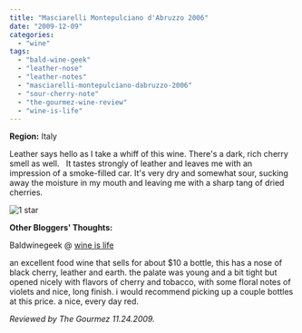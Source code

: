```yaml
---
title: "Masciarelli Montepulciano d'Abruzzo 2006"
date: "2009-12-09"
categories:
  - "wine"
tags:
  - "bald-wine-geek"
  - "leather-nose"
  - "leather-notes"
  - "masciarelli-montepulciano-dabruzzo-2006"
  - "sour-cherry-note"
  - "the-gourmez-wine-review"
  - "wine-is-life"
---
```


**Region:** Italy

Leather says hello as I take a whiff of this wine. There's a dark, rich cherry smell as well.   It tastes strongly of leather and leaves me with an impression of a smoke-filled car. It's very dry and somewhat sour, sucking away the moisture in my mouth and leaving me with a sharp tang of dried cherries.




<div class="caption">

![1 star](http://s3.amazonaws.com/thegourmez-wpmedia/2009/04/rating_olive1.gif "rating_olive1")</div>
 **Other Bloggers' Thoughts:**

Baldwinegeek @ [wine is life](http://baldwinegeek.blogspot.com/2009/07/masciarelli-montepulciano-dabruzzo-2006.html)

an excellent food wine that sells for about $10 a bottle, this has a nose of black cherry, leather and earth. the palate was young and a bit tight but opened nicely with flavors of cherry and tobacco, with some floral notes of violets and nice, long finish. i would recommend picking up a couple bottles at this price. a nice, every day red.

_Reviewed by The Gourmez 11.24.2009._
